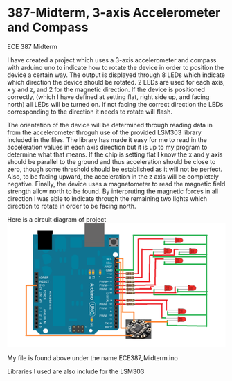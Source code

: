 # 387-Midterm, 3-axis Accelerometer and Compass 
ECE 387 Midterm 

  I have created a project which uses a 3-axis accelerometer and compass with arduino uno to indicate how to rotate the device in order to position the device a certain way. The output is displayed through 8 LEDs which indicate which direction the device should be rotated. 2 LEDs are used for each axis, x y and z, and 2 for the magnetic direction. If the device is positioned correctly, (which I have defined at setting flat, right side up, and facing north) all LEDs will be turned on. If not facing the correct direction the LEDs corresponding to the direction it needs to rotate will flash. 
  
  The orientation of the device will be determined through reading data in from the accelerometer throguh use of the provided LSM303 library included in the files. The library has made it easy for me to read in the acceleration values in each axis direction but it is up to my program to determine what that means. If the chip is setting flat I know the x and y axis should be parallel to the ground and thus acceleration should be close to zero, though some threshold should be established as it will not be perfect. Also, to be facing upward, the acceleration in the z axis will be completely negative. Finally, the device uses a magnetometer to read the magnetic field strength allow north to be found. By interpruting the magnetic forces in all direction I was able to indicate through the remaining two lights which direction to rotate in order to be facing north. 
  
Here is a circuit diagram of project
![alt tag](https://github.com/sulliv35/387-Midterm/blob/master/ece387Midterm1.png)

My file is found above under the name ECE387_Midterm.ino

Libraries I used are also include for the LSM303

